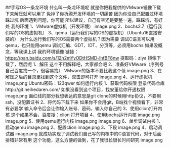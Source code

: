 ##手写OS一条龙环境
什么叫一条龙环境呢
就是你把我提供的VMware镜像下载下来解压就可以用了
免掉了你折腾开发环境的一切痛苦
因为你没自己配置过环境踩过坑
后面遇到问题，你可能
所以建议，自己有空还是要整一遍，踩踩坑，有好处
我的环境
1、VMware虚拟机（开发环境）
image.png
2、bochs2.7（运行我们写的OS的虚拟机）
3、qemu（运行我们写的OS的虚拟机）（Ubuntu16直接安装的）
为什么运行我们写的OS需要两个虚拟机？因为需要
调试C语言可以用qemu，也只能用qemu
调试汇编、GDT、IDT、分页等，必须用bochs
如果没概念，等我课上讲
我的环境镜像
链接：https://pan.baidu.com/s/12h2mYyODtHSMD-lhfBF8nw 提取码：ziya 
镜像下载了，然后呢
1、解压
这个不用解释吧，大家都会吧
2、准备好VMware（序列号自己百度找一个，很容易找）
VMware的版本不要比我这个低
image.png
3、在解压之后的目录里找到这个文件，双击即可打开
image.png
4、运行虚拟机
image.png
Ubuntu密码：123qwer
如何运行内核
1、获取代码权限
登录代码仓库http://git.neihedaren.com/
如果没看到这个项目，找安董给你开通权限
image.png
画红线的部分我想表达的意思是git clone的时候用http协议，不要用ssh，没配置证书
2、将代码下载下来
如果你不会用git，B站找个视频看下，非常有必要学
输入命令后会让你输入账号、密码，输入你自己的
3、使用clion打开内核
这个如果不会，百度搜：clion 打开项目
4、使用bochs运行内核
image.png
image.png
5、使用qemu运行内核
image.png
image.png
6、单步调试内核
1、启动qemu
image.png
2、配置clion
image.png
3、下段
image.png
4、启动调试器
image.png
就成功实现了调试我们自己写的内核中的C语言代码，对于后面排错非常有用
这个功能，这么方便的做到，花了我很长很长时间研究
image.png
